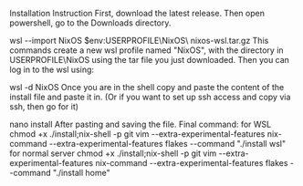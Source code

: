 Installation Instruction
First, download the latest release. Then open powershell, go to the Downloads directory.

wsl --import NixOS $env:USERPROFILE\NixOS\ nixos-wsl.tar.gz
This commands create a new wsl profile named "NixOS", with the directory in USERPROFILE\NixOS using the tar file you just downloaded.
Then you can log in to the wsl using:

wsl -d NixOS
Once you are in the shell copy and paste the content of the install file and paste it in. (Or if you want to set up ssh access and copy via ssh, then go for it)

nano install
After pasting and saving the file. Final command:
for WSL
chmod +x ./install;nix-shell -p git vim --extra-experimental-features nix-command --extra-experimental-features flakes --command "./install wsl"
for normal server
chmod +x ./install;nix-shell -p git vim --extra-experimental-features nix-command --extra-experimental-features flakes --command "./install home"
